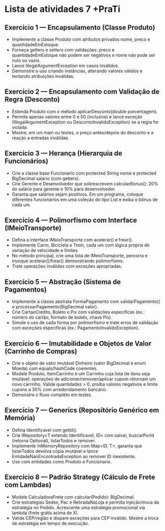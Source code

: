 # Lista de atividades 7 +PraTi

## Exercício 1 — Encapsulamento (Classe Produto)
- Implemente a classe Produto com atributos privados nome, preco e
quantidadeEmEstoque. 
- Forneça getters e setters com validações: preco e
quantidadeEmEstoque não podem ser negativos e nome não pode ser nulo ou
vazio. 
- Lance IllegalArgumentException em casos inválidos. 
- Demonstre o uso
criando instâncias, alterando valores válidos e tentando atribuições inválidas.

## Exercício 2 — Encapsulamento com Validação de Regra (Desconto)
- Estenda Produto com o método aplicarDesconto(double porcentagem). 
- Permita
apenas valores entre 0 e 50 (inclusive) e lance exceção (IllegalArgumentException
ou DescontoInvalidoException) se a regra for violada. 
- Mostre, em um main ou
testes, o preço antes/depois do desconto e a reação a entradas inválidas.

## Exercício 3 — Herança (Hierarquia de Funcionários)
- Crie a classe base Funcionario com protected String nome e protected
BigDecimal salario (com getters).
- Crie Gerente e Desenvolvedor que
sobrescrevem calcularBonus(): 20% do salário para gerente e 10% para
desenvolvedor.
- Garanta que salários sejam positivos. Em um programa, coloque diferentes funcionários em uma coleção do tipo List<Funcionario> e exiba o bônus de cada um.

## Exercício 4 — Polimorfismo com Interface (IMeioTransporte)
- Defina a interface IMeioTransporte com acelerar() e frear().
- Implemente Carro,
Bicicleta e Trem, cada um com lógica própria de variação de velocidade e limites. 
- No método principal, crie uma lista de IMeioTransporte, percorra e invoque
acelerar()/frear() demonstrando polimorfismo.
- Trate operações inválidas com
exceções apropriadas.

## Exercício 5 — Abstração (Sistema de Pagamentos)
- Implemente a classe abstrata FormaPagamento com validarPagamento() e
processarPagamento(BigDecimal valor).
- Crie CartaoCredito, Boleto e Pix com
validações específicas (ex.: número do cartão, formato de boleto, chave Pix).
- Simule
o uso de cada forma por polimorfismo e trate erros de validação com exceções
específicas (ex.: PagamentoInvalidoException).

## Exercício 6 — Imutabilidade e Objetos de Valor (Carrinho de Compras)
- Crie o objeto de valor imutável Dinheiro (valor BigDecimal e enum Moeda) com
equals/hashCode coerentes.
- Modele Produto, ItemCarrinho e um Carrinho cuja
lista de itens seja imutável: operações de adicionar/remover/aplicar cupom retornam um novo carrinho. Valide quantidades > 0, proíba valores negativos e limite cupons
a 30% com arredondamento bancário.
- Demonstre o fluxo completo em testes.

## Exercício 7 — Generics (Repositório Genérico em Memória)
- Defina Identificavel com getId().
- Crie IRepository<T extends Identificavel, ID>
com salvar, buscarPorId (retorna Optional<T>), listarTodos e remover. 
- Implemente InMemoryRepository com Map<ID, T>, garanta que listarTodos
devolva cópia imutável e lance EntidadeNaoEncontradaException ao remover ID
inexistente.
- Use com entidades como Produto e Funcionario.

## Exercício 8 — Padrão Strategy (Cálculo de Frete com Lambdas)
- Modele CalculadoraFrete com calcular(Pedido): BigDecimal.
- Crie estratégias
Sedex, Pac e RetiradaNaLoja e permita injeção/troca da estratégia no Pedido.
Acrescente uma estratégia promocional via lambda (frete grátis acima de X).
- Valide
CEP/região e dispare exceções para CEP inválido. Mostre a troca de estratégia em
tempo de execução.